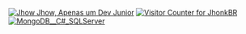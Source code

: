 [![Jhow Jhow, Apenas um Dev Junior](https://pimp-my-readme.webapp.io/pimp-my-readme/wavy-banner?subtitle=Apenas%20um%20Dev%20Junior&title=Jhow%20Jhow)](https://github.com/JhonkBR)
[![Visitor Counter for JhonkBR](https://pimp-my-readme.webapp.io/pimp-my-readme/visitor-counter?page=JhonkBR)](https://github.com/JhonkBR)
[![MongoDB__C#_SQLServer](https://pimp-my-readme.webapp.io/pimp-my-readme/technology?technology=MongoDB__C%23_SQLServer)](https://github.com/JhonkBR)
